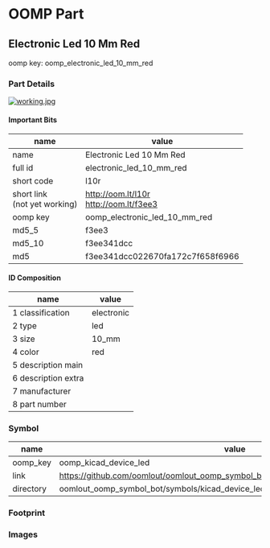 # OOMP Part  
## Electronic Led 10 Mm Red  
  
oomp key: oomp_electronic_led_10_mm_red  
  
### Part Details  
  
[![working.jpg](working_600.jpg)](working.jpg)  
  
#### Important Bits  
| name | value | 
| --- | --- | 
| name | Electronic Led 10 Mm Red | 
| full id | electronic_led_10_mm_red | 
| short code | l10r | 
| short link<br>(not yet working) | http://oom.lt/l10r<br>http://oom.lt/f3ee3 | 
| oomp key | oomp_electronic_led_10_mm_red | 
| md5_5 | f3ee3 | 
| md5_10 | f3ee341dcc | 
| md5 | f3ee341dcc022670fa172c7f658f6966 | 
#### ID Composition  
| name | value | 
| --- | --- | 
| 1 classification | electronic | 
| 2 type | led | 
| 3 size | 10_mm | 
| 4 color | red | 
| 5 description main |  | 
| 6 description extra |  | 
| 7 manufacturer |  | 
| 8 part number |  | 
### Symbol  
| name | value | 
| --- | --- | 
| oomp_key | oomp_kicad_device_led | 
| link | https://github.com/oomlout/oomlout_oomp_symbol_bot/tree/main/symbols/kicad_device_led | 
| directory | oomlout_oomp_symbol_bot/symbols/kicad_device_led//working/working.kicad_sym | 
### Footprint  
### Images  
